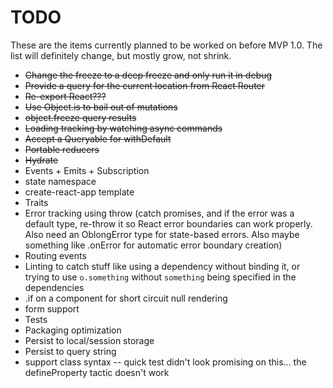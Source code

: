 # TODO

These are the items currently planned to be worked on before MVP 1.0. The list will definitely change, but mostly grow, not shrink.

- ~~Change the freeze to a deep freeze and only run it in debug~~
- ~~Provide a query for the current location from React Router~~
- ~~Re-export React???~~
- ~~Use Object.is to bail out of mutations~~
- ~~object.freeze query results~~
- ~~Loading tracking by watching async commands~~
- ~~Accept a Queryable for withDefault~~
- ~~Portable reducers~~
- ~~Hydrate~~
- Events + Emits + Subscription
- state namespace
- create-react-app template
- Traits
- Error tracking using throw (catch promises, and if the error was a default type, re-throw it so React error boundaries can work properly. Also need an OblongError type for state-based errors. Also maybe something like .onError for automatic error boundary creation)
- Routing events
- Linting to catch stuff like using a dependency without binding it, or trying to use `o.something` without `something` being specified in the dependencies
- .if on a component for short circuit null rendering
- form support
- Tests
- Packaging optimization
- Persist to local/session storage
- Persist to query string
- support class syntax -- quick test didn't look promising on this... the defineProperty tactic doesn't work
